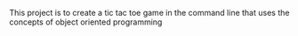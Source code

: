 This project is to create a tic tac toe game in the command line that uses the concepts of object oriented programming
